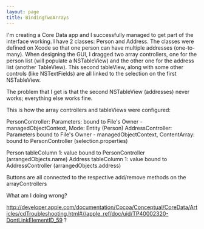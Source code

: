```yaml
---
layout: page
title: BindingTwoArrays
---
```


I'm creating a Core Data app and I successfully managed to get part of the interface working. I have 2 classes: Person and Address. The classes were defined on Xcode so that one person can have multiple addresses (one-to-many). When designing the GUI, I dragged two array controllers, one for the person list (will populate a NSTableView) and the other one for the address list (another TableView). This second tableView, along with some other controls (like NSTextFields) are all linked to the selection on the first NSTableView.

The problem that I get is that the second NSTableView (addresses) never works; everything else works fine.

This is how the array controllers and tableViews were configured:

PersonController: Parameters: bound to File's Owner - managedObjectContext, Mode: Entity (Person)
AddressController: Parameters  bound to File's Owner - managedObjectContext, ContentArray: bound to PersonController (selection.properties)

Person tableColumn 1: value bound to PersonController (arrangedObjects.name)
Address tableColumn 1: value bound to AddressController (arrangedObjects.address)

Buttons are all connected to the respective add/remove methods on the arrayControllers

What am I doing wrong?


http://developer.apple.com/documentation/Cocoa/Conceptual/CoreData/Articles/cdTroubleshooting.html#//apple_ref/doc/uid/TP40002320-DontLinkElementID_59  ?

